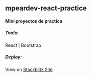 ## mpeardev-react-practice

#### Mini proyectos de practica 

##### Tools:

React | Bootstrap

##### Deploy:

View on [Stackblitz Site](https://mpeardev-react-practice.stackblitz.io)

